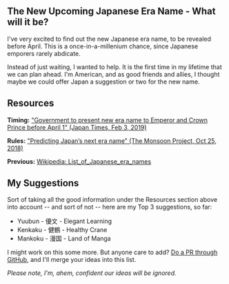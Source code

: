 ## The New Upcoming Japanese Era Name - What will it be?

I've very excited to find out the new Japanese era name, to be revealed before April. This is a once-in-a-millenium chance, since Japanese emporers rarely abdicate. 

Instead of just waiting, I wanted to help. It is the first time in my lifetime that we can plan ahead. I'm American, and as good friends and allies, I thought maybe we could offer Japan a suggestion or two for the new name. 

## Resources

**Timing:** ["Government to present new era name to Emperor and Crown Prince before April 1" (Japan Times, Feb 3, 2019)](https://www.japantimes.co.jp/news/2019/02/03/national/government-present-new-era-name-emperor-crown-prince-april-1/#.XGnvc5OQHUK)

**Rules:** ["Predicting Japan’s next era name" (The Monsoon Project, Oct 25, 2018)](https://themonsoonproject.org/2018/10/25/predicting-japans-next-era-name)

**Previous:** [Wikipedia: List_of_Japanese_era_names](https://en.wikipedia.org/wiki/List_of_Japanese_era_names)

## My Suggestions

Sort of taking all the good information under the Resources section above into account -- and sort of not -- here are my Top 3 suggestions, so far:

* Yuubun - 優文 - Elegant Learning
* Kenkaku - 健鶴 - Healthy Crane
* Mankoku - 漫国 - Land of Manga

I might work on this some more. But anyone care to add? [Do a PR through GitHub](https://github.com/jcasman/new-era), and I'll merge your ideas into this list.

_Please note, I'm, ahem, confident our ideas will be ignored._
